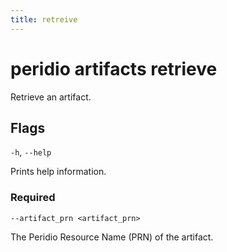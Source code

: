 ```yaml
---
title: retreive
---
```


# peridio artifacts retrieve

Retrieve an artifact.

## Flags

`-h`, `--help`

Prints help information.

### Required

`--artifact_prn <artifact_prn>`

The Peridio Resource Name (PRN) of the artifact.

